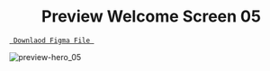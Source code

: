 <h1 align="center">Preview Welcome Screen 05</h1>

<a align ="center" href="https://github.com/Dezenix/mobile-screens/blob/main/Login_Screens/Screen05/Welcome05.fig"> `  Downlaod Figma File  `</a>


![preview-hero_05](https://github.com/Dezenix/mobile-screens/blob/main/Login_Screens/Screen05/welcome05_preview.png)

